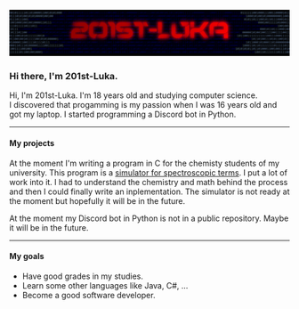   ![profile banner](/images/banner_github.png)

### Hi there, I'm 201st-Luka.

Hi, I'm 201st-Luka. I'm 18 years old and studying computer science.   
I discovered that progamming is my passion when I was 16 years old and got my laptop. I started programming a Discord bot in Python.  

---

#### My projects

At the moment I'm writing a program in C for the chemisty students of my university. This program is a [simulator for spectroscopic terms](https://github.com/201st-Luka/SimulatorForSpectroscopicTerms). I put a lot of work into it. 
I had to understand the chemistry and math behind the process and then I could finally write an inplementation. The simulator is not ready at the moment but hopefully it will be in the future.

At the moment my Discord bot in Python is not in a public repository. Maybe it will be in the future. 

---

#### My goals

- Have good grades in my studies.
- Learn some other languages like Java, C#, ...
- Become a good software developer.
